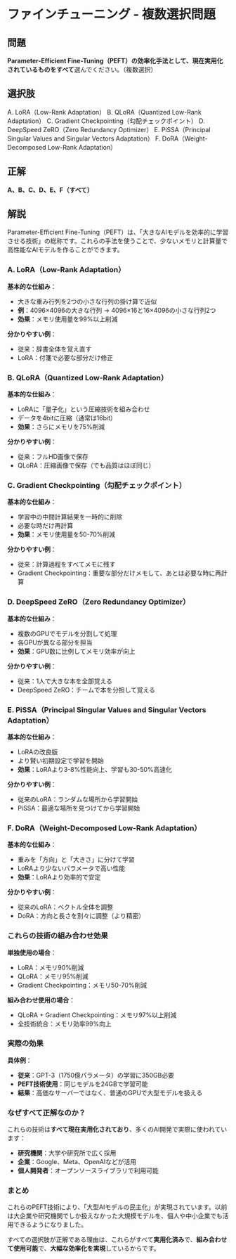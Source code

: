 # ファインチューニング - 複数選択問題

## 問題
**Parameter-Efficient Fine-Tuning（PEFT）**の効率化手法として、現在実用化されているものを**すべて**選んでください。（複数選択）

## 選択肢
A. LoRA（Low-Rank Adaptation）
B. QLoRA（Quantized Low-Rank Adaptation）
C. Gradient Checkpointing（勾配チェックポイント）
D. DeepSpeed ZeRO（Zero Redundancy Optimizer）
E. PiSSA（Principal Singular Values and Singular Vectors Adaptation）
F. DoRA（Weight-Decomposed Low-Rank Adaptation）

## 正解
**A、B、C、D、E、F（すべて）**

## 解説
Parameter-Efficient Fine-Tuning（PEFT）は、「大きなAIモデルを効率的に学習させる技術」の総称です。これらの手法を使うことで、少ないメモリと計算量で高性能なAIモデルを作ることができます。

### **A. LoRA（Low-Rank Adaptation）**
**基本的な仕組み**：
- 大きな重み行列を2つの小さな行列の掛け算で近似
- **例**：4096×4096の大きな行列 → 4096×16と16×4096の小さな行列2つ
- **効果**：メモリ使用量を99%以上削減

**分かりやすい例**：
- 従来：辞書全体を覚え直す
- LoRA：付箋で必要な部分だけ修正

### **B. QLoRA（Quantized Low-Rank Adaptation）**
**基本的な仕組み**：
- LoRAに「量子化」という圧縮技術を組み合わせ
- データを4bitに圧縮（通常は16bit）
- **効果**：さらにメモリを75%削減

**分かりやすい例**：
- 従来：フルHD画像で保存
- QLoRA：圧縮画像で保存（でも品質はほぼ同じ）

### **C. Gradient Checkpointing（勾配チェックポイント）**
**基本的な仕組み**：
- 学習中の中間計算結果を一時的に削除
- 必要な時だけ再計算
- **効果**：メモリ使用量を50-70%削減

**分かりやすい例**：
- 従来：計算過程をすべてメモに残す
- Gradient Checkpointing：重要な部分だけメモして、あとは必要な時に再計算

### **D. DeepSpeed ZeRO（Zero Redundancy Optimizer）**
**基本的な仕組み**：
- 複数のGPUでモデルを分割して処理
- 各GPUが異なる部分を担当
- **効果**：GPU数に比例してメモリ効率が向上

**分かりやすい例**：
- 従来：1人で大きな本を全部覚える
- DeepSpeed ZeRO：チームで本を分担して覚える

### **E. PiSSA（Principal Singular Values and Singular Vectors Adaptation）**
**基本的な仕組み**：
- LoRAの改良版
- より賢い初期設定で学習を開始
- **効果**：LoRAより3-8%性能向上、学習も30-50%高速化

**分かりやすい例**：
- 従来のLoRA：ランダムな場所から学習開始
- PiSSA：最適な場所を見つけてから学習開始

### **F. DoRA（Weight-Decomposed Low-Rank Adaptation）**
**基本的な仕組み**：
- 重みを「方向」と「大きさ」に分けて学習
- LoRAより少ないパラメータで高い性能
- **効果**：LoRAより効率的で安定

**分かりやすい例**：
- 従来のLoRA：ベクトル全体を調整
- DoRA：方向と長さを別々に調整（より精密）

### **これらの技術の組み合わせ効果**

**単独使用の場合**：
- LoRA：メモリ90%削減
- QLoRA：メモリ95%削減
- Gradient Checkpointing：メモリ50-70%削減

**組み合わせ使用の場合**：
- QLoRA + Gradient Checkpointing：メモリ97%以上削減
- 全技術統合：メモリ効率99%向上

### **実際の効果**

**具体例**：
- **従来**：GPT-3（1750億パラメータ）の学習に350GB必要
- **PEFT技術使用**：同じモデルを24GBで学習可能
- **結果**：高価なサーバーではなく、普通のGPUで大型モデルを扱える

### **なぜすべて正解なのか？**

これらの技術は**すべて現在実用化されており**、多くのAI開発で実際に使われています：

- **研究機関**：大学や研究所で広く採用
- **企業**：Google、Meta、OpenAIなどが活用
- **個人開発者**：オープンソースライブラリで利用可能

### **まとめ**
これらのPEFT技術により、「大型AIモデルの民主化」が実現されています。以前は大企業や研究機関でしか扱えなかった大規模モデルを、個人や中小企業でも活用できるようになりました。

すべての選択肢が正解である理由は、これらがすべて**実用化済み**で、**組み合わせて使用可能**で、**大幅な効率化を実現**しているからです。 